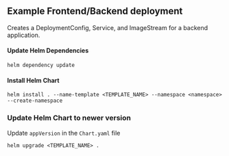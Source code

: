 ## Example Frontend/Backend deployment

Creates a DeploymentConfig, Service, and ImageStream for a backend application. 

#### Update Helm Dependencies

```
helm dependency update
```

#### Install Helm Chart

```
helm install . --name-template <TEMPLATE_NAME> --namespace <namespace> --create-namespace
```

### Update Helm Chart to newer version

Update `appVersion` in the `Chart.yaml` file

```
helm upgrade <TEMPLATE_NAME> .
```


